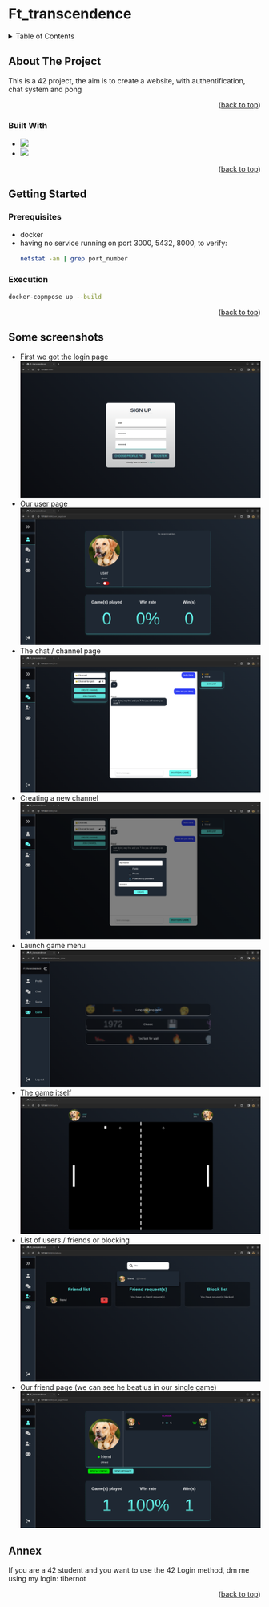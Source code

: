 # Ft_transcendence
<a name="readme-top"></a>

<!-- TABLE OF CONTENTS -->
<details>
  <summary>Table of Contents</summary>
  <ol>
    <li>
      <a href="#about-the-project">About The Project</a>
      <ul>
        <li><a href="#built-with">Built With</a></li>
      </ul>
    </li>
    <li>
      <a href="#getting-started">Getting Started</a>
      <ul>
        <li><a href="#prerequisites">Prerequisites</a></li>
        <li><a href="#installation">Installation</a></li>
      </ul>
    </li>
    <li><a href="#Some screenshots">Some Screenshots</a></li>
    <li><a href="#Annex">Usage</a></li>
  </ol>
</details>



<!-- ABOUT THE PROJECT -->
## About The Project

This is a 42 project, the aim is to create a website, with authentification, chat system and pong

<p align="right">(<a href="#readme-top">back to top</a>)</p>



### Built With

* <img src="https://img.shields.io/badge/-NestJs-ea2845?style=flat-square&logo=nestjs&logoColor=white">
* <img src="https://img.shields.io/badge/Vue.js-35495E?style=for-the-badge&logo=vuedotjs&logoColor=4FC08D">

<p align="right">(<a href="#readme-top">back to top</a>)</p>



<!-- GETTING STARTED -->
## Getting Started
### Prerequisites

* docker
* having no service running on port 3000, 5432, 8000,
	to verify:
  ```sh
  netstat -an | grep port_number
  ```


### Execution

   ```sh
   docker-copmpose up --build
   ```

<p align="right">(<a href="#readme-top">back to top</a>)</p>

## Some screenshots

* First we got the login page
![Login](screenshots/login.png)
* Our user page
![User](screenshots/user_page.png)
* The chat / channel page
![Chat](screenshots/chat.png)
* Creating a new channel
![Create Channel](screenshots/create_channel.png)
* Launch game menu
![Launch Game](screenshots/launch_game.png)
* The game itself
![Game](screenshots/game.png)
* List of users / friends or blocking
![List](screenshots/user_list.png)
* Our friend page (we can see he beat us in our single game)
![Other User](screenshots/other_user.png)

## Annex

If you are a 42 student and you want to use the 42 Login method, dm me using my login: tibernot

<p align="right">(<a href="#readme-top">back to top</a>)</p>
